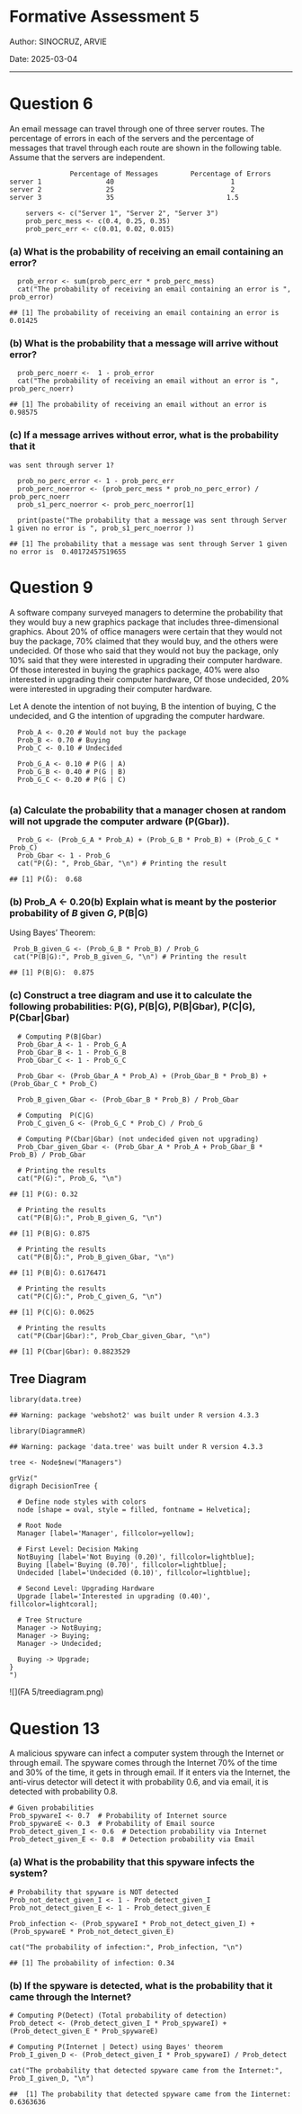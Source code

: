 # Formative Assessment 5

Author: SINOCRUZ, ARVIE

Date:  2025-03-04

---

# Question 6

An email message can travel through one of three server routes. The
percentage of errors in each of the servers and the percentage of
messages that travel through each route are shown in the following
table. Assume that the servers are independent.

      
                   Percentage of Messages        Percentage of Errors
    server 1                40                             1
    server 2                25                             2
    server 3                35                            1.5


``` {r}
    servers <- c("Server 1", "Server 2", "Server 3")
    prob_perc_mess <- c(0.4, 0.25, 0.35)
    prob_perc_err <- c(0.01, 0.02, 0.015)
```

### (a) What is the probability of receiving an email containing an error?

```{r}
  prob_error <- sum(prob_perc_err * prob_perc_mess)
  cat("The probability of receiving an email containing an error is ", prob_error)
```

        
    ## [1] The probability of receiving an email containing an error is  0.01425


### (b) What is the probability that a message will arrive without error?

``` {r}
  prob_perc_noerr <-  1 - prob_error
  cat("The probability of receiving an email without an error is ", prob_perc_noerr)
```

         
    ## [1] The probability of receiving an email without an error is  0.98575


### (c) If a message arrives without error, what is the probability that it
    was sent through server 1?

``` {r}
  prob_no_perc_error <- 1 - prob_perc_err
  prob_perc_noerror <- (prob_perc_mess * prob_no_perc_error) / prob_perc_noerr
  prob_s1_perc_noerror <- prob_perc_noerror[1]
  
  print(paste("The probability that a message was sent through Server 1 given no error is ", prob_s1_perc_noerror ))
```

         
    ## [1] The probability that a message was sent through Server 1 given no error is  0.40172457519655


# Question 9

A software company surveyed managers to determine the probability that
they would buy a new graphics package that includes three-dimensional
graphics. About 20% of office managers were certain that they would not
buy the package, 70% claimed that they would buy, and the others were
undecided. Of those who said that they would not buy the package, only
10% said that they were interested in upgrading their computer hardware.
Of those interested in buying the graphics package, 40% were also
interested in upgrading their computer hardware, Of those undecided, 20%
were interested in upgrading their computer hardware.

Let A denote the intention of not buying, B the intention of buying, C
the undecided, and G the intention of upgrading the computer hardware.

```{r}
  Prob_A <- 0.20 # Would not buy the package
  Prob_B <- 0.70 # Buying
  Prob_C <- 0.10 # Undecided
  
  Prob_G_A <- 0.10 # P(G | A)
  Prob_G_B <- 0.40 # P(G | B)
  Prob_G_C <- 0.20 # P(G | C)
  
```

### (a) Calculate the probability that a manager chosen at random will not upgrade the computer ardware (P(Gbar)).
  
```{r}
  Prob_G <- (Prob_G_A * Prob_A) + (Prob_G_B * Prob_B) + (Prob_G_C * Prob_C)
  Prob_Gbar <- 1 - Prob_G
  cat("P(Ḡ): ", Prob_Gbar, "\n") # Printing the result
```

    ## [1] P(Ḡ):  0.68


### (b) Prob_A <- 0.20(b) Explain what is meant by the posterior probability of *B* given *G*,  P(B\|G) 

Using Bayes’ Theorem:

```{r}
 Prob_B_given_G <- (Prob_G_B * Prob_B) / Prob_G
 cat("P(B|G):", Prob_B_given_G, "\n") # Printing the result
```

    ## [1] P(B|G):  0.875
    
### (c)  Construct a tree diagram and use it to calculate the following probabilities: P(G), P(B\|G), P(B\|Gbar), P(C\|G), P(Cbar\|Gbar)

```{r}
  # Computing P(B|Gbar)
  Prob_Gbar_A <- 1 - Prob_G_A  
  Prob_Gbar_B <- 1 - Prob_G_B  
  Prob_Gbar_C <- 1 - Prob_G_C 
  
  Prob_Gbar <- (Prob_Gbar_A * Prob_A) + (Prob_Gbar_B * Prob_B) + (Prob_Gbar_C * Prob_C)
  
  Prob_B_given_Gbar <- (Prob_Gbar_B * Prob_B) / Prob_Gbar
  
  # Computing  P(C|G)
  Prob_C_given_G <- (Prob_G_C * Prob_C) / Prob_G
  
  # Computing P(Cbar|Gbar) (not undecided given not upgrading)
  Prob_Cbar_given_Gbar <- (Prob_Gbar_A * Prob_A + Prob_Gbar_B * Prob_B) / Prob_Gbar
```

```{r}
  # Printing the results
  cat("P(G):", Prob_G, "\n")
```

    ## [1] P(G): 0.32
    
```{r}
  # Printing the results
  cat("P(B|G):", Prob_B_given_G, "\n")
```

    ## [1] P(B|G): 0.875 

```{r}
  # Printing the results
  cat("P(B|Ḡ):", Prob_B_given_Gbar, "\n")
```

    ## [1] P(B|Ḡ): 0.6176471 

```{r}
  # Printing the results
  cat("P(C|G):", Prob_C_given_G, "\n")
```

    ## [1] P(C|G): 0.0625 

```{r}
  # Printing the results
  cat("P(Cbar|Gbar):", Prob_Cbar_given_Gbar, "\n")
```

    ## [1] P(Cbar|Gbar): 0.8823529 
    
## Tree Diagram

``` {r}
library(data.tree)
```

    ## Warning: package 'webshot2' was built under R version 4.3.3

``` {r}
library(DiagrammeR)
```

    ## Warning: package 'data.tree' was built under R version 4.3.3
    
```{r}
tree <- Node$new("Managers")

grViz("
digraph DecisionTree {
  
  # Define node styles with colors
  node [shape = oval, style = filled, fontname = Helvetica];

  # Root Node
  Manager [label='Manager', fillcolor=yellow];

  # First Level: Decision Making
  NotBuying [label='Not Buying (0.20)', fillcolor=lightblue];
  Buying [label='Buying (0.70)', fillcolor=lightblue];
  Undecided [label='Undecided (0.10)', fillcolor=lightblue];

  # Second Level: Upgrading Hardware
  Upgrade [label='Interested in upgrading (0.40)', fillcolor=lightcoral];

  # Tree Structure
  Manager -> NotBuying;
  Manager -> Buying;
  Manager -> Undecided;

  Buying -> Upgrade;
}
")
```
![](FA 5/treediagram.png)

# Question 13

A malicious spyware can infect a computer system through the Internet or through email. The spyware comes through the Internet 70% of the time and 30% of the time, it gets in through email. If it enters via the Internet, the anti-virus detector will detect it with probability 0.6, and via email, it is detected with probability 0.8.

```{r}
# Given probabilities
Prob_spywareI <- 0.7  # Probability of Internet source
Prob_spywareE <- 0.3  # Probability of Email source
Prob_detect_given_I <- 0.6  # Detection probability via Internet
Prob_detect_given_E <- 0.8  # Detection probability via Email
```

### (a) What is the probability that this spyware infects the system?

```{r}
# Probability that spyware is NOT detected
Prob_not_detect_given_I <- 1 - Prob_detect_given_I
Prob_not_detect_given_E <- 1 - Prob_detect_given_E

Prob_infection <- (Prob_spywareI * Prob_not_detect_given_I) + (Prob_spywareE * Prob_not_detect_given_E)

cat("The probability of infection:", Prob_infection, "\n")
```

    ## [1] The probability of infection: 0.34 
    
    
### (b) If the spyware is detected, what is the probability that it came through the Internet?

```{r}
# Computing P(Detect) (Total probability of detection)
Prob_detect <- (Prob_detect_given_I * Prob_spywareI) + (Prob_detect_given_E * Prob_spywareE)

# Computing P(Internet | Detect) using Bayes' theorem
Prob_I_given_D <- (Prob_detect_given_I * Prob_spywareI) / Prob_detect

cat("The probability that detected spyware came from the Internet:", Prob_I_given_D, "\n")
```
    ##  [1] The probability that detected spyware came from the Iinternet: 0.6363636


